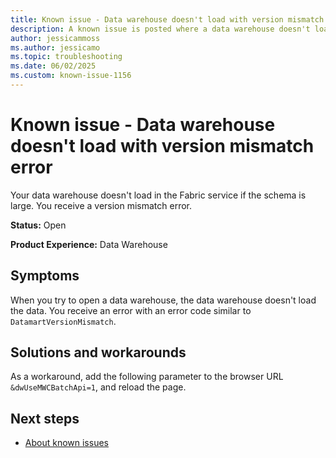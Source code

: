 ```yaml
---
title: Known issue - Data warehouse doesn't load with version mismatch error
description: A known issue is posted where a data warehouse doesn't load with a version mismatch error.
author: jessicammoss
ms.author: jessicamo
ms.topic: troubleshooting  
ms.date: 06/02/2025
ms.custom: known-issue-1156
---
```


# Known issue - Data warehouse doesn't load with version mismatch error

Your data warehouse doesn't load in the Fabric service if the schema is large. You receive a version mismatch error.

**Status:** Open

**Product Experience:** Data Warehouse

## Symptoms

When you try to open a data warehouse, the data warehouse doesn't load the data. You receive an error with an error code similar to `DatamartVersionMismatch`.

## Solutions and workarounds

As a workaround, add the following parameter to the browser URL `&dwUseMWCBatchApi=1`, and reload the page.

## Next steps

- [About known issues](https://support.fabric.microsoft.com/known-issues)
